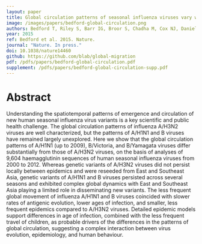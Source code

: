 ```yaml
---
layout: paper
title: Global circulation patterns of seasonal influenza viruses vary with antigenic drift
image: /images/papers/bedford-global-circulation.png
authors: Bedford T, Riley S, Barr IG, Broor S, Chadha M, Cox NJ, Daniels RS, Gunasekaran CP, Hurt AC, Kelso A, Klimov A, Lewis NS, Li X, McCauley JW, Odagiri T, Potdar V, Rambaut A, Shu Y, Skepner E, Smith DJ, Suchard MA, Tashiro M, Wang D, Xu X, Lemey P, Russell CA.
year: 2015
ref: Bedford et al. 2015. Nature.
journal: "Nature. In press."
doi: 10.1038/nature14460
github: https://github.com/blab/global-migration
pdf: /pdfs/papers/bedford-global-circulation.pdf
supplement: /pdfs/papers/bedford-global-circulation-supp.pdf
---
```


# Abstract

Understanding the spatiotemporal patterns of emergence and circulation of new human seasonal influenza virus variants is a key scientific and public health challenge. The global circulation patterns of influenza A/H3N2 viruses are well characterized, but
the patterns of A/H1N1 and B viruses have remained largely unexplored. Here we show that the global circulation patterns of A/H1N1 (up to 2009), B/Victoria, and B/Yamagata viruses differ substantially from those of A/H3N2 viruses, on the basis of analyses of 9,604 haemagglutinin sequences of human seasonal influenza viruses from 2000 to 2012. Whereas genetic variants of A/H3N2 viruses did not persist locally between epidemics and were reseeded from East and Southeast Asia, genetic variants of A/H1N1 and B viruses persisted across several seasons and exhibited complex global dynamics with East and Southeast Asia playing a limited role in disseminating new variants. The less frequent global movement of influenza A/H1N1 and B viruses coincided with slower rates of antigenic evolution, lower ages of infection, and smaller, less frequent epidemics compared to A/H3N2 viruses. Detailed epidemic models support differences in age of infection, combined with the less frequent travel of children, as probable drivers of the differences in the patterns of global circulation, suggesting a complex interaction between virus evolution, epidemiology, and human behaviour.

